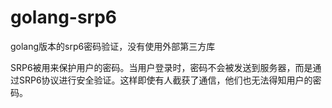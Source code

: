 # golang-srp6
golang版本的srp6密码验证，没有使用外部第三方库

SRP6被用来保护用户的密码。当用户登录时，密码不会被发送到服务器，而是通过SRP6协议进行安全验证。这样即使有人截获了通信，他们也无法得知用户的密码。
